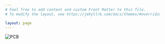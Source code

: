 ```yaml
---
# Feel free to add content and custom Front Matter to this file.
# To modify the layout, see https://jekyllrb.com/docs/themes/#overriding-theme-defaults

layout: page
---
```


<div class="example">  
<img src="" alt="PCB"/>  

<style>
body {
  background-image: url('PCB_Image.jpg');
}
</style>



